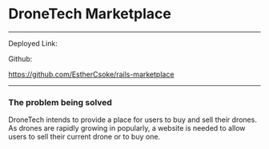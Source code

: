 # DroneTech Marketplace
---
Deployed Link:


Github: 

https://github.com/EstherCsoke/rails-marketplace

---


### The problem being solved

DroneTech intends to provide a place for users to buy and sell their drones. As drones are rapidly growing in popularly, a website is needed to allow users to sell their current drone or to buy one.
